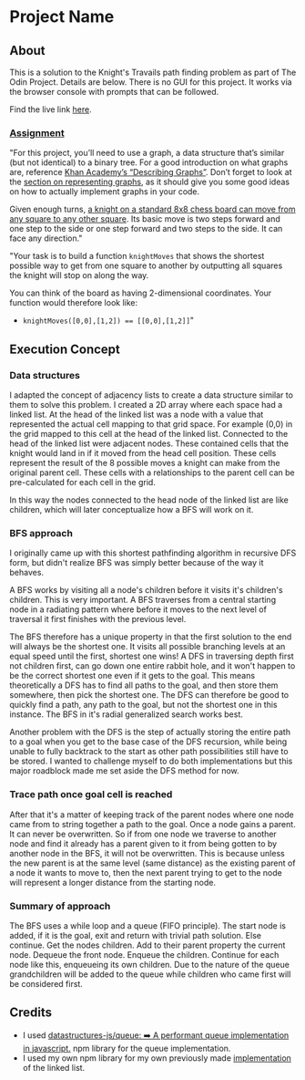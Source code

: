 # Project Name

## About

This is a solution to the Knight's Travails path finding problem as part of The Odin Project. Details are below. There is no GUI for this project. It works via the browser console with prompts that can be followed.

Find the live link [here]().

### [Assignment](https://www.theodinproject.com/lessons/javascript-knights-travails#assignment)

"For this project, you’ll need to use a graph, a data structure that’s similar (but not identical) to a binary tree. For a good introduction on what graphs are, reference [Khan Academy’s “Describing Graphs”](https://www.khanacademy.org/computing/computer-science/algorithms/graph-representation/a/describing-graphs). Don’t forget to look at the [section on representing graphs](https://www.khanacademy.org/computing/computer-science/algorithms/graph-representation/a/representing-graphs), as it should give you some good ideas on how to actually implement graphs in your code.

Given enough turns, [a knight on a standard 8x8 chess board can move from any square to any other square](https://cdn.statically.io/gh/TheOdinProject/curriculum/284f0cdc998be7e4751e29e8458323ad5d320303/ruby_programming/computer_science/project_knights_travails/imgs/00.png). Its basic move is two steps forward and one step to the side or one step forward and two steps to the side. It can face any direction."

"Your task is to build a function `knightMoves` that shows the shortest possible way to get from one square to another by outputting all squares the knight will stop on along the way.

You can think of the board as having 2-dimensional coordinates. Your function would therefore look like:
- `knightMoves([0,0],[1,2]) == [[0,0],[1,2]]`"

## Execution Concept

### Data structures
I adapted the concept of adjacency lists to create a data structure similar to them to solve this problem. I created a 2D array where each space had a linked list. At the head of the linked list was a node with a value that represented the actual cell mapping to that grid space. For example (0,0) in the grid mapped to this cell at the head of the linked list. Connected to the head of the linked list were adjacent nodes. These contained cells that the knight would land in if it moved from the head cell position. These cells represent the result of the 8 possible moves a knight can make from the original parent cell. These cells with a relationships to the parent cell can be pre-calculated for each cell in the grid. 

In this way the nodes connected to the head node of the linked list are like children, which will later conceptualize how a BFS will work on it. 

### BFS approach
I originally came up with this shortest pathfinding algorithm in recursive DFS form, but didn't realize BFS was simply better because of the way it behaves. 

A BFS works by visiting all a node's children before it visits it's children's children. This is very important. A BFS traverses from a central starting node in a radiating pattern where before it moves to the next level of traversal it first finishes with the previous level. 

The BFS therefore has a unique property in that the first solution to the end will always be the shortest one. It visits all possible branching levels at an equal speed until the first, shortest one wins! A DFS in traversing depth first not children first, can go down one entire rabbit hole, and it won't happen to be the correct shortest one even if it gets to the goal. This means theoretically a DFS has to find all paths to the goal, and then store them somewhere, then pick the shortest one. The DFS can therefore be good to quickly find a path, any path to the goal, but not the shortest one in this instance. The BFS in it's radial generalized search works best. 

Another problem with the DFS is the step of actually storing the entire path to a goal when you get to the base case of the DFS recursion, while being unable to fully backtrack to the start as other path possibilities still have to be stored. I wanted to challenge myself to do both implementations but this major roadblock made me set aside the DFS method for now. 

### Trace path once goal cell is reached
After that it's a matter of keeping track of the parent nodes where one node came from to string together a path to the goal. Once a node gains a parent. It can never be overwritten. So if from one node we traverse to another node and find it already has a parent given to it from being gotten to by another node in the BFS, it will not be overwritten. This is because unless the new parent is at the same level (same distance) as the existing parent of a node it wants to move to, then the next parent trying to get to the node will represent a longer distance from the starting node.

### Summary of approach

The BFS uses a while loop and a queue (FIFO principle). The start node is added, if it is the goal, exit and return with trivial path solution. Else continue. Get the nodes children. Add to their parent property the current node. Dequeue the front node. Enqueue the children. Continue for each node like this, enqueueing its own children. Due to the nature of the queue grandchildren will be added to the queue while children who came first will be considered first.

## Credits

- I used [datastructures-js/queue: ➡️ A performant queue implementation in javascript.](https://github.com/datastructures-js/queue) npm library for the queue implementation.
- I used my own npm library for my own previously made [implementation](https://github.com/kaglet/linked_list) of the linked list. 

